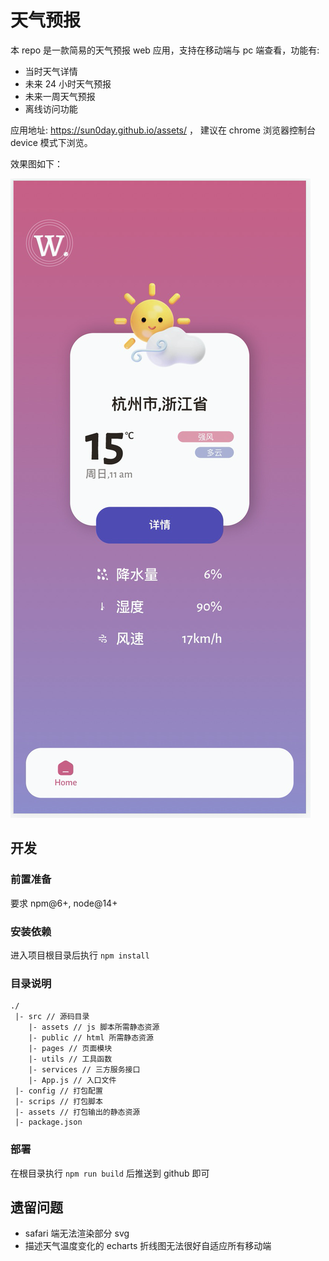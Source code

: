 # 天气预报

本 repo 是一款简易的天气预报 web 应用，支持在移动端与 pc 端查看，功能有:

- 当时天气详情
- 未来 24 小时天气预报
- 未来一周天气预报
- 离线访问功能

应用地址: https://sun0day.github.io/assets/ ，  建议在 chrome 浏览器控制台 device 模式下浏览。

效果图如下：

![](home.png)

## 开发

### 前置准备

要求 npm@6+, node@14+

### 安装依赖

进入项目根目录后执行 `npm install`

### 目录说明

```
./
 |- src // 源码目录
    |- assets // js 脚本所需静态资源
    |- public // html 所需静态资源
    |- pages // 页面模块
    |- utils // 工具函数
    |- services // 三方服务接口
    |- App.js // 入口文件
 |- config // 打包配置
 |- scrips // 打包脚本
 |- assets // 打包输出的静态资源
 |- package.json
```

### 部署

在根目录执行 `npm run build` 后推送到 github 即可

## 遗留问题

- safari 端无法渲染部分 svg
- 描述天气温度变化的 echarts 折线图无法很好自适应所有移动端